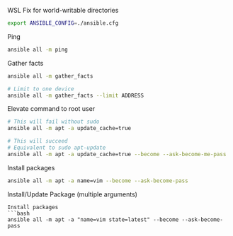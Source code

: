 WSL Fix for world-writable directories
```bash
export ANSIBLE_CONFIG=./ansible.cfg
```
Ping
```bash
ansible all -m ping
```
Gather facts
```bash
ansible all -m gather_facts

# Limit to one device
ansible all -m gather_facts --limit ADDRESS
```
Elevate command to root user
```bash
# This will fail without sudo
ansible all -m apt -a update_cache=true

# This will succeed
# Equivalent to sudo apt-update
ansible all -m apt -a update_cache=true --become --ask-become-me-pass
```
Install packages
```bash
ansible all -m apt -a name=vim --become --ask-become-pass
```
Install/Update Package (multiple arguments)
```
Install packages
```bash
ansible all -m apt -a "name=vim state=latest" --become --ask-become-pass
```